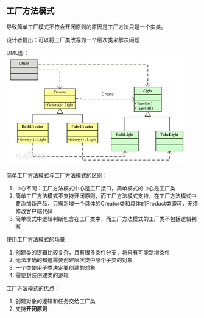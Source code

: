 ## 工厂方法模式

导致简单工厂模式不符合开闭原则的原因是工厂方法只是一个实类。

设计者提出：可以将工厂类改写为一个层次类来解决问题

UML图：
![Alt text](../../../../img/工厂方法模式UML.jpg)

简单工厂方法模式与工厂方法模式的区别：
1. 中心不同：工厂方法模式中心是工厂接口，简单模式的中心是工厂类
2. 简单工厂方法模式不支持开闭原则，而工厂方法模式支持。在工厂方法模式中要添加新产品，只需新增一个具体的Creator类和具体的Product类即可，无须修改客户端代码
3. 简单模式中逻辑判断包含在工厂类中，而工厂方法模式的工厂类不包括逻辑判断

使用工厂方法模式的场景
1. 创建类的逻辑比较复杂，且有很多条件分支，将来有可能新增条件
2. 无法准确的知道需要创建层次类中哪个子类的对象
3. 一个类使用子类决定要创建的对象
4. 需要封装创建类的逻辑

工厂方法模式的优点：
1. 创建对象的逻辑和任务交给工厂类
2. 支持**开闭原则**

